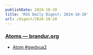 ```yaml
---
publishDate: 2024-10-20
title: 'RSS Daily Digest: 2024-10-20'
url: /digest/2024-10-20
---
```


### [Atoms  — brandur.org](https://brandur.org/)

  * [Atom #gwdxua2](https://brandur.org/atoms/gwdxua2)
  
